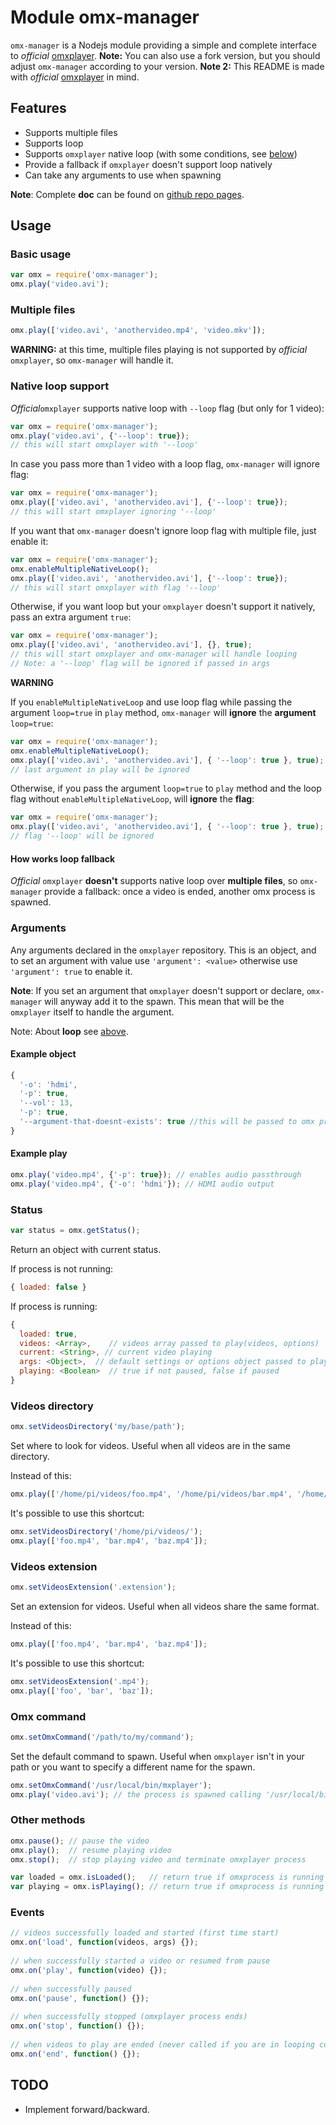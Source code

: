 # Module omx-manager

`omx-manager` is a Nodejs module providing a simple and complete interface to *official* [omxplayer](https://github.com/popcornmix/omxplayer).
**Note:** You can also use a fork version, but you should adjust `omx-manager` according to your version.
**Note 2:** This README is made with *official* [omxplayer](https://github.com/popcornmix/omxplayer) in mind.


## Features
 * Supports multiple files 
 * Supports loop
 * Supports `omxplayer` native loop (with some conditions, see [below](#nativeloop))
 * Provide a fallback if `omxplayer` doesn't support loop natively
 * Can take any arguments to use when spawning

**Note**: Complete **doc** can be found on [github repo pages](http://vabatta.github.io/omx-manager/).
 

## Usage

### Basic usage
```javascript
var omx = require('omx-manager');
omx.play('video.avi');
```


### Multiple files
```javascript
omx.play(['video.avi', 'anothervideo.mp4', 'video.mkv']);
```
    
**WARNING:** at this time, multiple files playing is not supported by *official* `omxplayer`, so `omx-manager` will handle it.


<a name="nativeloop"></a>
### Native loop support

*Official*`omxplayer` supports native loop with `--loop` flag (but only for 1 video):
```javascript
var omx = require('omx-manager');
omx.play('video.avi', {'--loop': true}); 
// this will start omxplayer with '--loop'
```

In case you pass more than 1 video with a loop flag, `omx-manager` will ignore flag:
```javascript
var omx = require('omx-manager');
omx.play(['video.avi', 'anothervideo.avi'], {'--loop': true});
// this will start omxplayer ignoring '--loop'
```

If you want that `omx-manager` doesn't ignore loop flag with multiple file, just enable it:
```javascript
var omx = require('omx-manager');
omx.enableMultipleNativeLoop();
omx.play(['video.avi', 'anothervideo.avi'], {'--loop': true});
// this will start omxplayer with flag '--loop'
```

Otherwise, if you want loop but your `omxplayer` doesn't support it natively, pass an extra argument `true`:
```javascript
var omx = require('omx-manager');
omx.play(['video.avi', 'anothervideo.avi'], {}, true);
// this will start omxplayer and omx-manager will handle looping
// Note: a '--loop' flag will be ignored if passed in args
```
    
**WARNING**

If you `enableMultipleNativeLoop` and use loop flag while passing the argument `loop=true` in `play` method, `omx-manager` will **ignore** the **argument** `loop=true`:

```javascript
var omx = require('omx-manager');
omx.enableMultipleNativeLoop();
omx.play(['video.avi', 'anothervideo.avi'], { '--loop': true }, true);
// last argument in play will be ignored
```

Otherwise, if you pass the argument `loop=true` to `play` method and the loop flag without `enableMultipleNativeLoop`, will **ignore** the **flag**:

```javascript
var omx = require('omx-manager');
omx.play(['video.avi', 'anothervideo.avi'], { '--loop': true }, true);
// flag '--loop' will be ignored
```

#### How works loop fallback

*Official* `omxplayer` **doesn't** supports native loop over **multiple files**, so `omx-manager` provide a fallback:
once a video is ended, another omx process is spawned.


### Arguments

Any arguments declared in the `omxplayer` repository.
This is an object, and to set an argument with value use `'argument': <value>` otherwise use `'argument': true` to enable it.

**Note**: If you set an argument that `omxplayer` doesn't support or declare, `omx-manager` will anyway add it to the spawn. This mean that will be the `omxplayer` itself to handle the argument.

Note: About **loop** see [above](#nativeloop).

#### Example object
```javascript
{
  '-o': 'hdmi',
  '-p': true,
  '--vol': 13,
  '-p': true,
  '--argument-that-doesnt-exists': true //this will be passed to omx process
}
```

#### Example play
```javascript
omx.play('video.mp4', {'-p': true}); // enables audio passthrough
omx.play('video.mp4', {'-o': 'hdmi'}); // HDMI audio output
```


### Status
```javascript
var status = omx.getStatus();
```

Return an object with current status.

If process is not running:
```javascript
{ loaded: false }
```

If process is running:
```javascript
{
  loaded: true,
  videos: <Array>,    // videos array passed to play(videos, options)
  current: <String>, // current video playing
  args: <Object>,  // default settings or options object passed to play(videos, options)
  playing: <Boolean>  // true if not paused, false if paused
}
```


### Videos directory
```javascript
omx.setVideosDirectory('my/base/path');
```

Set where to look for videos. Useful when all videos are in the same directory.

Instead of this:
```javascript
omx.play(['/home/pi/videos/foo.mp4', '/home/pi/videos/bar.mp4', '/home/pi/videos/baz.mp4']);
```

It's possible to use this shortcut:
```javascript
omx.setVideosDirectory('/home/pi/videos/');
omx.play(['foo.mp4', 'bar.mp4', 'baz.mp4']);
```


### Videos extension
```javascript
omx.setVideosExtension('.extension');
```

Set an extension for videos. Useful when all videos share the same format.

Instead of this:
```javascript
omx.play(['foo.mp4', 'bar.mp4', 'baz.mp4']);
```

It's possible to use this shortcut:
```javascript
omx.setVideosExtension('.mp4');
omx.play(['foo', 'bar', 'baz']);
```


### Omx command
```javascript
omx.setOmxCommand('/path/to/my/command');
```

Set the default command to spawn. Useful when `omxplayer` isn't in your path or you want to specify a different name for the spawn.
```javascript
omx.setOmxCommand('/usr/local/bin/mxplayer');
omx.play('video.avi'); // the process is spawned calling '/usr/local/bin/mxplayer'
```


### Other methods
```javascript
omx.pause(); // pause the video
omx.play();  // resume playing video
omx.stop();  // stop playing video and terminate omxplayer process

var loaded = omx.isLoaded();   // return true if omxprocess is running
var playing = omx.isPlaying(); // return true if omxprocess is running and video is not paused
```


### Events
```javascript
// videos successfully loaded and started (first time start)
omx.on('load', function(videos, args) {});
    
// when successfully started a video or resumed from pause
omx.on('play', function(video) {});  
    
// when successfully paused
omx.on('pause', function() {}); 
    
// when successfully stopped (omxplayer process ends)
omx.on('stop', function() {}); 
    
// when videos to play are ended (never called if you are in looping condition)
omx.on('end', function() {}); 
```


## TODO

 - Implement forward/backward.
